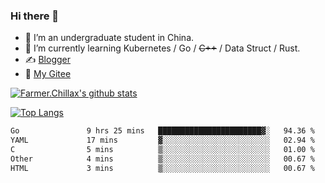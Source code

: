 ### Hi there 👋

- 🔭 I’m an undergraduate student in China.
- 🌱 I’m currently learning Kubernetes / Go / ~~C++~~ / Data Struct / Rust.
- ✍️ [Blogger](https://blog.farmer233.top)
- 🤔 [My Gitee](https://gitee.com/Farmer-chong)


[![Farmer.Chillax's github stats](https://github-readme-stats.vercel.app/api?username=FarmerChillax)](https://github.com/anuraghazra/github-readme-stats)

[![Top Langs](https://github-readme-stats.vercel.app/api/top-langs/?username=FarmerChillax&layout=compact&hide=html,css,javascript)](https://github.com/anuraghazra/github-readme-stats)


<a href="https://wakatime.com/@Farmer"> </a>
          <!--START_SECTION:waka-->

```txt
Go               9 hrs 25 mins   ███████████████████████▓░   94.36 %
YAML             17 mins         ▓░░░░░░░░░░░░░░░░░░░░░░░░   02.94 %
C                5 mins          ▒░░░░░░░░░░░░░░░░░░░░░░░░   01.00 %
Other            4 mins          ▒░░░░░░░░░░░░░░░░░░░░░░░░   00.67 %
HTML             3 mins          ▒░░░░░░░░░░░░░░░░░░░░░░░░   00.67 %
```

<!--END_SECTION:waka-->



<!--
**Farmer-chong/Farmer-chong** is a ✨ _special_ ✨ repository because its `README.md` (this file) appears on your GitHub profile.

Here are some ideas to get you started:

- 🔭 I’m currently working on ...
- 🌱 I’m currently learning ...
- 👯 I’m looking to collaborate on ...
- 🤔 I’m looking for help with ...
- 💬 Ask me about ...
- 📫 How to reach me: ...
- 😄 Pronouns: ...
- ⚡ Fun fact: ...
-->
